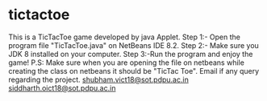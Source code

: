 # tictactoe
This is a TicTacToe game developed by java Applet.
Step 1:- Open the program file "TicTacToe.java" on NetBeans IDE 8.2.
Step 2:- Make sure you JDK 8 installed on your computer.
Step 3:-Run the program and enjoy the game!
P.S: Make sure when you are opening the file on netbeans while creating the class on netbeans it should be "TicTac
Toe".
Email if any query regarding the project.
shubham.vict18@sot.pdpu.ac.in
siddharth.oict18@sot.pdpu.ac.in
